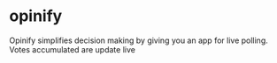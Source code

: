 # opinify
Opinify simplifies decision making by giving you an app for live polling. Votes accumulated are update live

